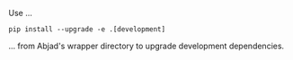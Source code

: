 Use ...

    pip install --upgrade -e .[development]

... from Abjad's wrapper directory to upgrade development dependencies.
